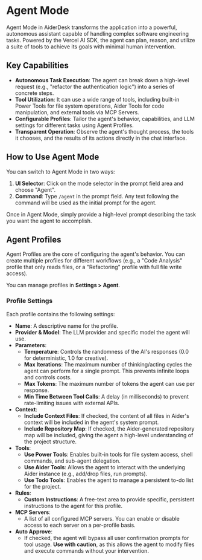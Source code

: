 # Agent Mode

Agent Mode in AiderDesk transforms the application into a powerful, autonomous assistant capable of handling complex software engineering tasks. Powered by the Vercel AI SDK, the agent can plan, reason, and utilize a suite of tools to achieve its goals with minimal human intervention.

## Key Capabilities

- **Autonomous Task Execution**: The agent can break down a high-level request (e.g., "refactor the authentication logic") into a series of concrete steps.
- **Tool Utilization**: It can use a wide range of tools, including built-in Power Tools for file system operations, Aider Tools for code manipulation, and external tools via MCP Servers.
- **Configurable Profiles**: Tailor the agent's behavior, capabilities, and LLM settings for different tasks using Agent Profiles.
- **Transparent Operation**: Observe the agent's thought process, the tools it chooses, and the results of its actions directly in the chat interface.

## How to Use Agent Mode

You can switch to Agent Mode in two ways:
1.  **UI Selector**: Click on the mode selector in the prompt field area and choose "Agent".
2.  **Command**: Type `/agent` in the prompt field. Any text following the command will be used as the initial prompt for the agent.

Once in Agent Mode, simply provide a high-level prompt describing the task you want the agent to accomplish.

## Agent Profiles

Agent Profiles are the core of configuring the agent's behavior. You can create multiple profiles for different workflows (e.g., a "Code Analysis" profile that only reads files, or a "Refactoring" profile with full file write access).

You can manage profiles in **Settings > Agent**.

### Profile Settings

Each profile contains the following settings:

- **Name**: A descriptive name for the profile.
- **Provider & Model**: The LLM provider and specific model the agent will use.
- **Parameters**:
    - **Temperature**: Controls the randomness of the AI's responses (0.0 for deterministic, 1.0 for creative).
    - **Max Iterations**: The maximum number of thinking/acting cycles the agent can perform for a single prompt. This prevents infinite loops and controls costs.
    - **Max Tokens**: The maximum number of tokens the agent can use per response.
    - **Min Time Between Tool Calls**: A delay (in milliseconds) to prevent rate-limiting issues with external APIs.
- **Context**:
    - **Include Context Files**: If checked, the content of all files in Aider's context will be included in the agent's system prompt.
    - **Include Repository Map**: If checked, the Aider-generated repository map will be included, giving the agent a high-level understanding of the project structure.
- **Tools**:
    - **Use Power Tools**: Enables built-in tools for file system access, shell commands, and sub-agent delegation.
    - **Use Aider Tools**: Allows the agent to interact with the underlying Aider instance (e.g., add/drop files, run prompts).
    - **Use Todo Tools**: Enables the agent to manage a persistent to-do list for the project.
- **Rules**:
    - **Custom Instructions**: A free-text area to provide specific, persistent instructions to the agent for this profile.
- **MCP Servers**:
    - A list of all configured MCP servers. You can enable or disable access to each server on a per-profile basis.
- **Auto Approve**:
    - If checked, the agent will bypass all user confirmation prompts for tool usage. **Use with caution**, as this allows the agent to modify files and execute commands without your intervention.